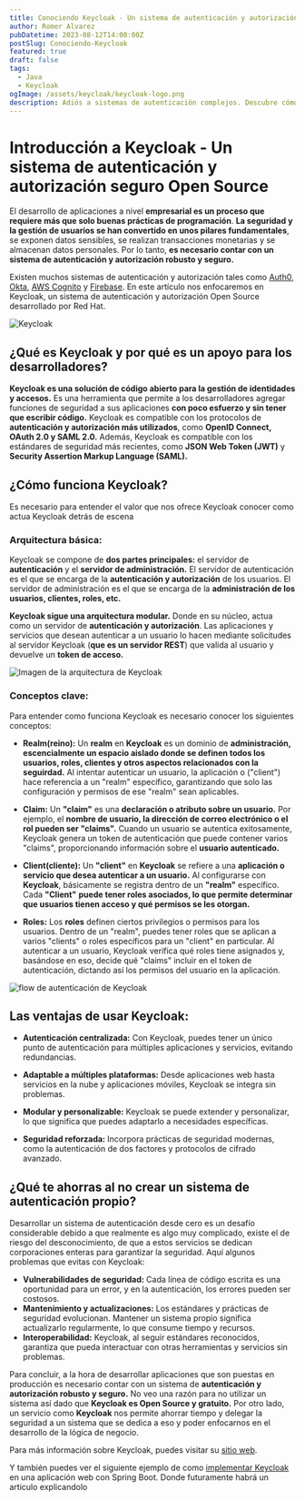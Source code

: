 ```yaml
---
title: Conociendo Keycloak - Un sistema de autenticación y autorización seguro Open Source
author: Romer Alvarez
pubDatetime: 2023-08-12T14:00:00Z
postSlug: Conociendo-Keycloak
featured: true
draft: false
tags:
  - Java
  - Keycloak 
ogImage: /assets/keycloak/keycloak-logo.png
description: Adiós a sistemas de autenticación complejos. Descubre cómo Keycloak ahorra tiempo, esfuerzo y mejora la seguridad en tu desarrollo.
---
```


# Introducción a Keycloak - Un sistema de autenticación y autorización seguro Open Source

El desarrollo de aplicaciones a nivel **empresarial es un proceso que requiere más que solo buenas prácticas de programación**. **La seguridad y la gestión de usuarios se han convertido en unos pilares fundamentales**, se exponen datos sensibles, se realizan transacciones monetarias y se almacenan datos personales. Por lo tanto, **es necesario contar con un sistema de autenticación y autorización robusto y seguro.**  

Existen muchos sistemas de autenticación y autorización tales como [Auth0](https://auth0.com/), [Okta](https://www.okta.com/), [AWS Cognito](https://aws.amazon.com/cognito/) y [Firebase](https://firebase.google.com/). En este artículo nos enfocaremos en Keycloak, un sistema de autenticación y autorización Open Source desarrollado por Red Hat.

![Keycloak](/assets/keycloak/keycloak-logo.png)

## **¿Qué es Keycloak y por qué es un apoyo para los desarrolladores?**
**Keycloak es una solución de código abierto para la gestión de identidades y accesos.** Es una herramienta que permite a los desarrolladores agregar funciones de seguridad a sus aplicaciones **con poco esfuerzo y sin tener que escribir código.** Keycloak es compatible con los protocolos de **autenticación y autorización más utilizados**, como **OpenID Connect, OAuth 2.0 y SAML 2.0.** Además, Keycloak es compatible con los estándares de seguridad más recientes, como **JSON Web Token (JWT)** y **Security Assertion Markup Language (SAML).**

## **¿Cómo funciona Keycloak?**
Es necesario para entender el valor que nos ofrece Keycloak conocer como actua Keycloak detrás de escena 

### **Arquitectura básica:**
Keycloak se compone de **dos partes principales:** el servidor de **autenticación** y el **servidor de administración.** El servidor de autenticación es el que se encarga de la **autenticación y autorización** de los usuarios. El servidor de administración es el que se encarga de la **administración de los usuarios, clientes, roles, etc.**  

**Keycloak sigue una arquitectura modular.** Donde en su núcleo, actua como un servidor de **autenticación y autorización**. Las aplicaciones y servicios que desean autenticar a un usuario lo hacen mediante solicitudes al servidor Keycloak (**que es un servidor REST**) que valida al usuario y devuelve un **token de acceso.**

![Imagen de la arquitectura de Keycloak](/assets/keycloak/keycloak-scheme.png)

### **Conceptos clave:**

Para entender como funciona Keycloak es necesario conocer los siguientes conceptos:

* **Realm(reino):** Un **realm** en **Keycloak** es un dominio de **administración, escencialmente un espacio aislado donde se definen todos los usuarios, roles, clientes y otros aspectos relacionados con la seguirdad.** Al intentar autenticar un usuario, la aplicación o ("client") hace referencia a un "realm" específico, garantizando que solo las configuración y permisos de ese "realm" sean aplicables.  

* **Claim:** Un **"claim"** es una **declaración o atributo sobre un usuario.** Por ejemplo, el **nombre de usuario, la dirección de correo electrónico o el rol pueden ser "claims".** Cuando un usuario se autentica exitosamente, Keycloak genera un token de autenticación que puede contener varios "claims", proporcionando información sobre el **usuario autenticado.**  

* **Client(cliente):** Un **"client"** en **Keycloak** se refiere a una **aplicación o servicio que desea autenticar a un usuario.** Al configurarse con **Keycloak**, básicamente se registra dentro de un **"realm"** específico. Cada **"Client"** **puede tener roles asociados, lo que permite determinar que usuarios tienen acceso y qué permisos se les otorgan.**

* **Roles:** Los **roles** definen ciertos privilegios o permisos para los usuarios. Dentro de un "realm", puedes tener roles que se aplican a varios "clients" o roles específicos para un "client" en particular. Al autenticar a un usuario, Keycloak verifica qué roles tiene asignados y, basándose en eso, decide qué "claims" incluir en el token de autenticación, dictando así los permisos del usuario en la aplicación.

![flow de autenticación de Keycloak](/assets/keycloak/keycloak-token-flow.png)

## **Las ventajas de usar Keycloak:**

* **Autenticación centralizada:** Con Keycloak, puedes tener un único punto de autenticación para múltiples aplicaciones y servicios, evitando redundancias.


* **Adaptable a múltiples plataformas:** Desde aplicaciones web hasta servicios en la nube y aplicaciones móviles, Keycloak se integra sin problemas.

* **Modular y personalizable:** Keycloak se puede extender y personalizar, lo que significa que puedes adaptarlo a necesidades específicas.

* **Seguridad reforzada:** Incorpora prácticas de seguridad modernas, como la autenticación de dos factores y protocolos de cifrado avanzado.

## **¿Qué te ahorras al no crear un sistema de autenticación propio?**

Desarrollar un sistema de autenticación desde cero es un desafío considerable debido a que realmente es algo muy complicado, existe el de riesgo del desconocimiento, de que a estos servicios se dedican corporaciones enteras para garantizar la seguridad. Aquí algunos problemas que evitas con Keycloak:

* **Vulnerabilidades de seguridad:** Cada línea de código escrita es una oportunidad para un error, y en la autenticación, los errores pueden ser costosos.
* **Mantenimiento y actualizaciones:** Los estándares y prácticas de seguridad evolucionan. Mantener un sistema propio significa actualizarlo regularmente, lo que consume tiempo y recursos.
* **Interoperabilidad:** Keycloak, al seguir estándares reconocidos, garantiza que pueda interactuar con otras herramientas y servicios sin problemas.  

Para concluir, a la hora de desarrollar aplicaciones que son puestas en producción es necesario contar con un sistema de **autenticación y autorización robusto y seguro.** No veo una razón para no utilizar un sistema así dado que **Keycloak es Open Source y gratuito.** Por otro lado, un servicio como **Keycloak** nos permite ahorrar tiempo y delegar la seguridad a un sistema que se dedica a eso y poder enfocarnos en el desarrollo de la lógica de negocio.  

Para más información sobre Keycloak, puedes visitar su [sitio web](https://www.keycloak.org/). 

Y también puedes ver el siguiente ejemplo de como [implementar Keycloak](https://github.com/RomerEnr/spring-example-keycloak) en una aplicación web con Spring Boot. Donde futuramente habrá un articulo explicandolo